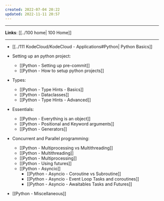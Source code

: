```yaml
---
created: 2022-07-04 20:22
updated: 2022-11-11 20:57
---
```

---
**Links**: [[../100 home| 100 Home]]

---
- [[../111 KodeCloud/KodeCloud - Applications#Python| Python Basics]]

- Setting up an python project:
	- [[Python - Setting up pre-commit]]
	- [[Python - How to setup python projects]]

- Types:
	- [[Python - Type Hints - Basics]]
	- [[Python - Dataclasses]]
	- [[Python - Type Hints - Advanced]]

- Essentials:
	- [[Python - Everything is an object]]
	- [[Python - Positional and Keyword arguments]]
	- [[Python - Generators]]

- Concurrent and Parallel programming:
	- [[Python - Multiprocessing vs Multithreading]]
	- [[Python - Multithreading]]
	- [[Python - Multiprocessing]]
	- [[Python - Using futures]]
	- [[Python - Asyncio]]
		- [[Python - Asyncio - Coroutine vs Subroutine]]
		- [[Python - Asyncio - Event Loop Tasks and coroutines]]
		- [[Python - Asyncio - Awaitables Tasks and Futures]]

- [[Python - Miscellaneous]] 